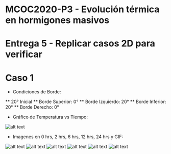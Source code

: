 # MCOC2020-P3 - Evolución térmica en hormigones masivos

# Entrega 5 - Replicar casos 2D para verificar

# Caso 1

* Condiciones de Borde:

** 20° Inicial
** Borde Superior: 0°
** Borde Izquierdo: 20°
** Borde Inferior: 20°
** Borde Derecho: 0°

* Gráfico de Temperatura vs Tiempo:

![alt text](https://github.com/jmbarriga1/MCOC2020-P3-5/blob/main/caso_1.png)

* Imagenes en 0 hrs, 2 hrs, 6 hrs, 12 hrs, 24 hrs y GIF:

![alt text](https://github.com/jmbarriga1/MCOC2020-P3-5/blob/main/caso_1/frame_0000.png)
![alt text](https://github.com/jmbarriga1/MCOC2020-P3-5/blob/main/caso_1/frame_0004.png)
![alt text](https://github.com/jmbarriga1/MCOC2020-P3-5/blob/main/caso_1/frame_0012.png)
![alt text](https://github.com/jmbarriga1/MCOC2020-P3-5/blob/main/caso_1/frame_0024.png)
![alt text](https://github.com/jmbarriga1/MCOC2020-P3-5/blob/main/caso_1/frame_0047.png)
![alt text](https://github.com/jmbarriga1/MCOC2020-P3-5/blob/main/caso_1.gif)


